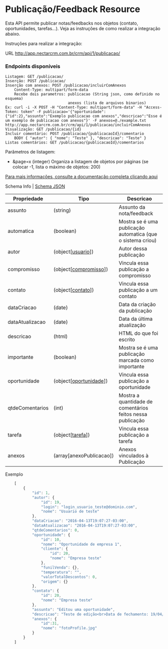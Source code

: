 # Publicação/Feedback Resource

Esta API permite publicar notas/feedbacks nos objetos (contato, oportunidades, tarefas...). 
Veja as instruções de como realizar a integração abaixo.

Instruções para realizar a integração:

URL
http://app.nectarcrm.com.br/crm/api/1/publicacao/

### Endpoints disponíveis
    Listagem: GET /publicacao/
    Inserção: POST /publicacao/
    Inserção com anexos: POST /publicacao/incluirComAnexos
        Content-Type: multipart/form-data
        Recebe dois parametros: publicacao (String json, como definido no esquema)
                                anexos (lista de arquivos binarios)
    Ex: curl -i -X POST -H "Content-Type: multipart/form-data" -H "Access-Token: token" -F publicacao='{"oportunidade":{"id":2},"assunto":"Exemplo publicacao com anexos","descricao":"Esse é um exemplo de publicacao com anexos"}' -F anexos=@./example.txt  http://app.nectarcrm.com.br/crm/api/1/publicacao/incluirComAnexos
    Visualização: GET /publicacao/{id}
    Incluir comentário: POST /publicacao/{publicacaoId}/comentario 
        BODY { "autor": { "nome": "Teste" }, "descricao": "Teste" }
    Listas comentários: GET /publicacao/{publicacaoId}/comentarios

Parâmetros de listagem:
* &page=x (integer) Organiza a listagem de objetos por páginas (se colocar -1, lista o máximo de objetos: 200)

[Para mais informações, consulte a documentação completa clicando aqui](http://docs.nectarcrm.apiary.io)

Schema Info | [Schema JSON](schema.json)

Propriedade | Tipo | Descricao
------------ | ------------- | -------------
assunto | (string) | Assunto da nota/feedback
automatica | (boolean) | Mostra se é uma publicação automatica (que o sistema criou)
autor | (object[[usuario](../usuario)]) | Autor dessa publicação
compromisso | (object[[compromisso](../compromisso)]) | Vincula essa publicação a compromisso
contato | (object[[contato](../contato)]) | Vincula essa publicação a um contato
dataCriacao | (date) | Data da criação da publicação
dataAtualizacao | (date) | Data da última atualização
descricao | (html) | HTML do que foi escrito
importante | (boolean) | Mostra se é uma publicação marcada como importante
oportunidade | (object[[oportunidade](../oportunidade)]) | Vincula essa publicação a oportunidade
qtdeComentarios | (int) | Mostra a quantidade de comentários feitos nessa publicação
tarefa | (object[[tarefa](../tarefa)]) | Vincula essa publicação a tarefa
anexos | (array[anexoPublicacao]) | Anexos vinculados à Publicação

Exemplo
```js
    [
        {
            "id": 1,
            "autor": {
                "id": 19,
                "login": "login_usuario_teste@dominio.com",
                "nome": "Usuario de teste"
            },
            "dataCriacao": "2016-04-13T19:07:27-03:00",
            "dataAtualizacao": "2016-04-13T19:07:27-03:00",
            "qtdeComentarios": 0,
            "oportunidade": {
                "id": 10,
                "nome": "Oportunidade de empresa 1",
                "cliente": {
                    "id": 20,
                    "nome": "Empresa teste"
                },
                "funilVenda": {},
                "temperatura": "",
                "valorTotalDescontos": 0,
                "origem": {}
            },
            "contato": {
                "id": 20,
                "nome": "Empresa teste"
            },
            "assunto": "Editou uma oportunidade",
            "descricao": "Teste de edição<br>Data de fechamento: 19/04/2016 <i class='icon-long-arrow-right'></i> <a>13/05/2016</a>",
            "anexos": {
                "id":31,
                "nome": "fotoProfile.jpg"
            }
        }
    ]
```
